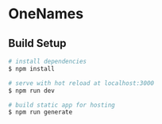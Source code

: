 # OneNames

## Build Setup

``` bash
# install dependencies
$ npm install

# serve with hot reload at localhost:3000
$ npm run dev

# build static app for hosting
$ npm run generate
```